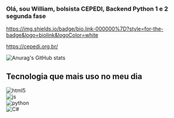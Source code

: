 ### Olá, sou William, bolsista CEPEDI, Backend Python 1 e 2 segunda fase
https://img.shields.io/badge/bio.link-000000%7D?style=for-the-badge&logo=biolink&logoColor=white

https://cepedi.org.br/

![Anurag's GitHub stats](https://github-readme-stats.vercel.app/api?username=wil258&show=dracula)

## Tecnologia que mais uso no meu dia

<div style="display:inline-block">  
  <img align="center" alt="html5" src="https://img.shields.io/badge/HTML5-E34F26?style=for-the-badge&logo=html5&logoColor=white">
</div>
<br>
<div style="display:inline-block">  
  <img align="center" alt="js" src="https://img.shields.io/badge/JavaScript-323330?style=for-the-badge&logo=javascript&logoColor=F7DF1E"/>
</div>
<br>
<div style="display:inline-block">
  <img align="center" alt="python" src="https://img.shields.io/badge/Python-14354C?style=for-the-badge&logo=python&logoColor=white">
</div>
<br>
<div style="display:inline-block">
  <img align="center" alt="C#" src="https://img.shields.io/badge/C%23-239120?style=for-the-badge&logo=csharp&logoColor=white">
</div>





  




